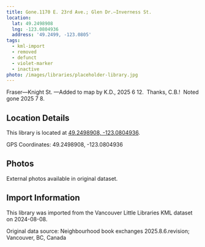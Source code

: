 ```yaml
---
title: Gone.1170 E. 23rd Ave.; Glen Dr.—Inverness St.
location:
  lat: 49.2498908
  lng: -123.0804936
  address: '49.2499, -123.0805'
tags:
  - kml-import
  - removed
  - defunct
  - violet-marker
  - inactive
photo: /images/libraries/placeholder-library.jpg
---
```

Fraser—Knight St.
—Added to map by K.D., 2025 6 12.  
Thanks, C.B.!  Noted gone 2025 7 8.

## Location Details

This library is located at [49.2498908, -123.0804936](https://www.google.com/maps?q=49.2498908,-123.0804936).

GPS Coordinates: 49.2498908, -123.0804936

## Photos

External photos available in original dataset.

## Import Information

This library was imported from the Vancouver Little Libraries KML dataset on 2024-08-08.

Original data source: Neighbourhood book exchanges 2025.8.6.revision; Vancouver, BC, Canada
